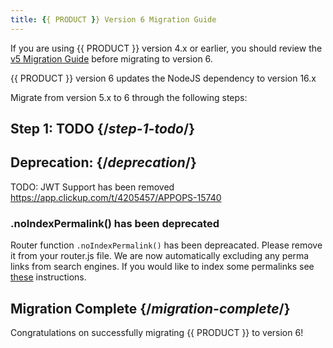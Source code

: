 ```yaml
---
title: {{ PRODUCT }} Version 6 Migration Guide
---
```


<Callout type="important">

If you are using {{ PRODUCT }} version 4.x or earlier, you should review the [v5 Migration Guide](v5_migration) before
migrating to version 6.

</Callout>



{{ PRODUCT }} version 6 updates the NodeJS dependency to version 16.x

Migrate from version 5.x to 6 through the following steps:

## Step 1: TODO {/*step-1-todo*/}

## Deprecation: {/*deprecation*/}

TODO: JWT Support has been removed https://app.clickup.com/t/4205457/APPOPS-15740

### .noIndexPermalink() has been deprecated

Router function `.noIndexPermalink()` has been depreacated. Please remove it from your router.js file. We are now automatically excluding any perma links from search engines. If you would like to index some permalinks see [these](/guides/performance/cdn_as_code/common_routing_patterns#blocking-search-engine-crawlers) instructions. 

## Migration Complete {/*migration-complete*/}

Congratulations on successfully migrating {{ PRODUCT }} to version 6!
